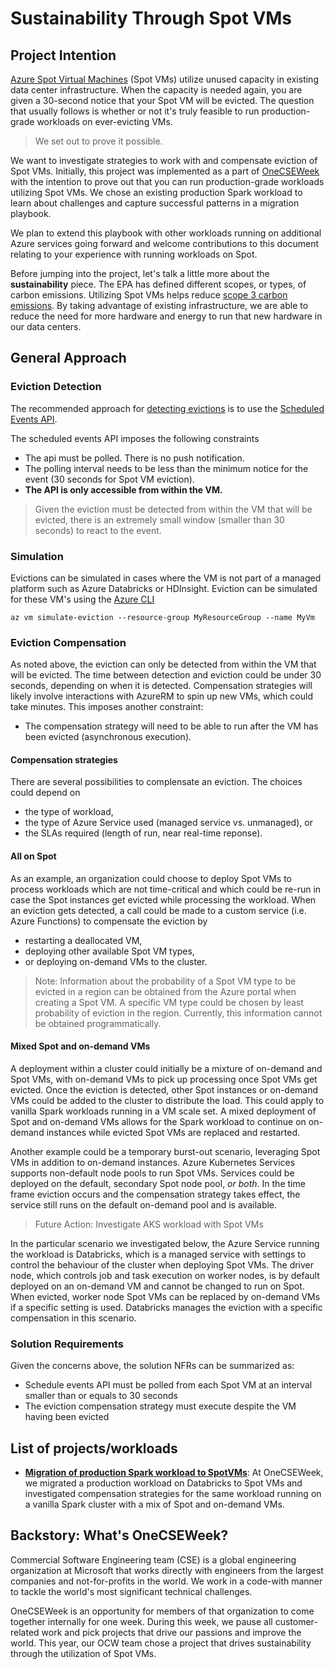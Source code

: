 # Sustainability Through Spot VMs

## Project Intention

[Azure Spot Virtual Machines](https://docs.microsoft.com/en-us/azure/virtual-machines/spot-vms) (Spot VMs) utilize unused capacity in existing data center infrastructure. When the capacity is needed again, you are given a 30-second notice that your Spot VM will be evicted. The question that usually follows is whether or not it's truly feasible to run production-grade workloads on ever-evicting VMs.

> We set out to prove it possible.

We want to investigate strategies to work with and compensate eviction of Spot VMs. Initially, this project was implemented as a part of [OneCSEWeek](#Backstory-What's-OneCSEWeek?) with the intention to prove out that you can run production-grade workloads utilizing Spot VMs. We chose an existing production Spark workload to learn about challenges and capture successful patterns in a migration playbook.

We plan to extend this playbook with other workloads running on additional Azure services going forward and welcome contributions to this document relating to your experience with running workloads on Spot.

Before jumping into the project, let's talk a little more about the **sustainability** piece. The EPA has defined different scopes, or types, of carbon emissions. Utilizing Spot VMs helps reduce [scope 3 carbon emissions](https://www.epa.gov/climateleadership/scope-3-inventory-guidance). By taking advantage of existing infrastructure, we are able to reduce the need for more hardware and energy to run that new hardware in our data centers.

## General Approach

### Eviction Detection

The recommended approach for [detecting evictions](https://docs.microsoft.com/en-us/azure/virtual-machines/spot-vms#eviction-policy) is to use the [Scheduled Events API](https://docs.microsoft.com/en-us/azure/virtual-machines/linux/scheduled-events).

The scheduled events API imposes the following constraints

- The api must be polled. There is no push notification.
- The polling interval needs to be less than the minimum notice for the event (30 seconds for Spot VM eviction).
- **The API is only accessible from within the VM.**

> Given the eviction must be detected from within the VM that will be evicted, there is an extremely small window (smaller than 30 seconds) to react to the event.

### Simulation

Evictions can be simulated in cases where the VM is not part of a managed platform such as Azure Databricks or HDInsight. Eviction can be simulated for these VM's using the [Azure CLI](https://docs.microsoft.com/en-us/cli/azure/vm?view=azure-cli-latest#az_vm_simulate_eviction)

```shell
az vm simulate-eviction --resource-group MyResourceGroup --name MyVm
```

### Eviction Compensation

As noted above, the eviction can only be detected from within the VM that will be evicted. The time between detection and eviction could be under 30 seconds, depending on when it is detected. Compensation strategies will likely involve interactions with AzureRM to spin up new VMs, which could take minutes. This imposes another constraint:

- The compensation strategy will need to be able to run after the VM has been evicted (asynchronous execution).

#### Compensation strategies

There are several possibilities to complensate an eviction. The choices could depend on

- the type of workload,
- the type of Azure Service used (managed service vs. unmanaged), or
- the SLAs required (length of run, near real-time reponse).

#### All on Spot

As an example, an organization could choose to deploy Spot VMs to process workloads which are not time-critical and which could be re-run in case the Spot instances get evicted while processing the workload. When an eviction gets detected, a call could be made to a custom service (i.e. Azure Functions) to compensate the eviction by

- restarting a deallocated VM,
- deploying other available Spot VM types,
- or deploying on-demand VMs to the cluster.

> Note: Information about the probability of a Spot VM type to be evicted in a region can be obtained from the Azure portal when creating a Spot VM. A specific VM type could be chosen by least probability of eviction in the region. Currently, this information cannot be obtained programmatically.

#### Mixed Spot and on-demand VMs

A deployment within a cluster could initially be a mixture of on-demand and Spot VMs, with on-demand VMs to pick up processing once Spot VMs get evicted. Once the eviction is detected, other Spot instances or on-demand VMs could be added to the cluster to distribute the load. This could apply to vanilla Spark workloads running in a VM scale set. A mixed deployment of Spot and on-demand VMs allows for the Spark workload to continue on on-demand instances while evicted Spot VMs are replaced and restarted.

Another example could be a temporary burst-out scenario, leveraging Spot VMs in addition to on-demand instances. Azure Kubernetes Services supports non-default node pools to run Spot VMs. Services could be deployed on the default, secondary Spot node pool, *or both*. In the time frame eviction occurs and the compensation strategy takes effect, the service still runs on the default on-demand pool and is available.

> Future Action: Investigate AKS workload with Spot VMs

In the particular scenario we investigated below, the Azure Service running the workload is Databricks, which is a managed service with settings to control the behaviour of the cluster when deploying Spot VMs. The driver node, which controls job and task execution on worker nodes, is by default deployed on an on-demand VM and cannot be changed to run on Spot. When evicted, worker node Spot VMs can be replaced by on-demand VMs if a specific setting is used. Databricks manages the eviction with a specific compensation in this scenario.

### Solution Requirements

Given the concerns above, the solution NFRs can be summarized as:

- Schedule events API must be polled from each Spot VM at an interval smaller than or equals to 30 seconds
- The eviction compensation strategy must execute despite the VM having been evicted

## List of projects/workloads

- [**Migration of production Spark workload to SpotVMs**](./ocw-spark/README.md): 
At OneCSEWeek, we migrated a production workload on Databricks to Spot VMs and investigated compensation strategies for the same workload running on a vanilla Spark cluster with a mix of Spot and on-demand VMs.

## Backstory: What's OneCSEWeek?

Commercial Software Engineering team (CSE) is a global engineering organization at Microsoft that works directly with engineers from the largest companies and not-for-profits in the world. We work in a code-with manner to tackle the world's most significant technical challenges.

OneCSEWeek is an opportunity for members of that organization to come together internally for one week. During this week, we pause all customer-related work and pick projects that drive our passions and improve the world. This year, our OCW team chose a project that drives sustainability through the utilization of Spot VMs.
